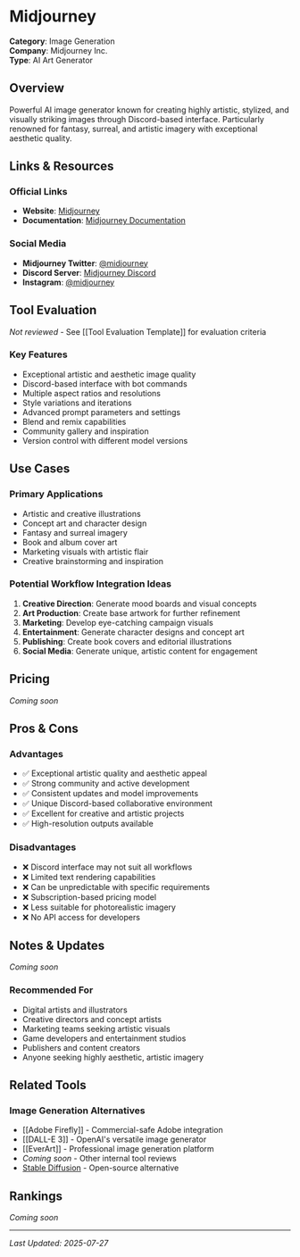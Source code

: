 # Midjourney

**Category**: Image Generation  
**Company**: Midjourney Inc.  
**Type**: AI Art Generator  

## Overview

Powerful AI image generator known for creating highly artistic, stylized, and visually striking images through Discord-based interface. Particularly renowned for fantasy, surreal, and artistic imagery with exceptional aesthetic quality.

## Links & Resources

### Official Links
- **Website**: [Midjourney](https://midjourney.com/)
- **Documentation**: [Midjourney Documentation](https://docs.midjourney.com/)

### Social Media
- **Midjourney Twitter**: [@midjourney](https://twitter.com/midjourney)
- **Discord Server**: [Midjourney Discord](https://discord.gg/midjourney)
- **Instagram**: [@midjourney](https://www.instagram.com/midjourney/)

## Tool Evaluation

*Not reviewed* - See [[Tool Evaluation Template]] for evaluation criteria

### Key Features
- Exceptional artistic and aesthetic image quality
- Discord-based interface with bot commands
- Multiple aspect ratios and resolutions
- Style variations and iterations
- Advanced prompt parameters and settings
- Blend and remix capabilities
- Community gallery and inspiration
- Version control with different model versions

## Use Cases

### Primary Applications
- Artistic and creative illustrations
- Concept art and character design
- Fantasy and surreal imagery
- Book and album cover art
- Marketing visuals with artistic flair
- Creative brainstorming and inspiration

### Potential Workflow Integration Ideas
1. **Creative Direction**: Generate mood boards and visual concepts
2. **Art Production**: Create base artwork for further refinement
3. **Marketing**: Develop eye-catching campaign visuals
4. **Entertainment**: Generate character designs and concept art
5. **Publishing**: Create book covers and editorial illustrations
6. **Social Media**: Generate unique, artistic content for engagement

## Pricing

*Coming soon*

## Pros & Cons

### Advantages
- ✅ Exceptional artistic quality and aesthetic appeal
- ✅ Strong community and active development
- ✅ Consistent updates and model improvements
- ✅ Unique Discord-based collaborative environment
- ✅ Excellent for creative and artistic projects
- ✅ High-resolution outputs available

### Disadvantages
- ❌ Discord interface may not suit all workflows
- ❌ Limited text rendering capabilities
- ❌ Can be unpredictable with specific requirements
- ❌ Subscription-based pricing model
- ❌ Less suitable for photorealistic imagery
- ❌ No API access for developers

## Notes & Updates

*Coming soon*

### Recommended For
- Digital artists and illustrators
- Creative directors and concept artists
- Marketing teams seeking artistic visuals
- Game developers and entertainment studios
- Publishers and content creators
- Anyone seeking highly aesthetic, artistic imagery

## Related Tools

### Image Generation Alternatives
- [[Adobe Firefly]] - Commercial-safe Adobe integration
- [[DALL-E 3]] - OpenAI's versatile image generator
- [[EverArt]] - Professional image generation platform
- *Coming soon* - Other internal tool reviews
- [Stable Diffusion](https://stability.ai/stablediffusion) - Open-source alternative

## Rankings

*Coming soon*

---

*Last Updated: 2025-07-27*